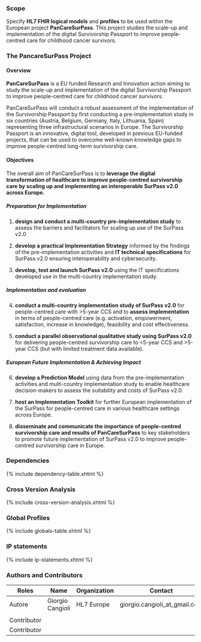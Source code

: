 ### Scope

Specify **HL7 FHIR logical models** and **profiles** to be used within the European project **PanCareSurPass**. This project studies the scale-up and implementation of the digital Survivorship Passport to improve people-centred care for childhood cancer survivors.

### The PancareSurPass Project

#### Overview 

**<span class="underline">PanCareSurPass</span>** is a EU funded Research and Innovation action aiming to study the scale-up and implementation of the digital Survivorship Passport to improve people-centred care for childhood cancer survivors.

PanCareSurPass will conduct a robust assessment of the implementation of the Survivorship Passport by first conducting a pre-implementation study in six countries (Austria, Belgium, Germany, Italy, Lithuania, Spain)
representing three infrastructural scenarios in Europe. The Survivorship Passport is an innovative, digital tool, developed in previous EU-funded projects, that can be used to overcome well-known knowledge gaps to improve people-centred long-term survivorship care.

#### Objectives

The overall aim of PanCareSurPass is to **leverage the digital transformation of healthcare to improve people-centred survivorship care by scaling up and implementing an interoperable SurPass v2.0 across
Europe.**

##### Preparation for Implementation

1.  **design and conduct a multi-country pre-implementation study** to
    assess the barriers and facilitators for scaling up use of the
    SurPass v2.0

2.  **develop a practical Implementation Strategy** informed by the
    findings of the pre-implementation activities and **IT technical
    specifications** for SurPass v2.0 ensuring interoperability and
    cybersecurity.

3.  **develop, test and launch SurPass v2.0** using the IT
    specifications developed use in the multi-country implementation
    study.

##### Implementation and evaluation

4.  **conduct a multi-country implementation study of SurPass v2.0** for
    people-centred care with >5-year CCS and to **assess
    implementation** in terms of people-centred care (e.g. activation,
    empowerment, satisfaction, increase in knowledge), feasibility and
    cost effectiveness.

5.  **conduct a parallel observational qualitative study using SurPass
    v2.0** for delivering people-centred survivorship care to <5-year
    CCS and >5-year CCS (but with limited treatment data available).

##### European Future Implementation & Achieving Impact

6.  **develop a Prediction Model** using data from the
    pre-implementation activities and multi-country implementation study
    to enable healthcare decision-makers to assess the suitability and
    costs of SurPass v2.0.

7.  **host an Implementation Toolkit** for further European
    implementation of the SurPass for people-centred care in various
    healthcare settings across Europe.

8.  **disseminate and communicate the importance of people-centred
    survivorship care and results of PanCareSurPass** to key
    stakeholders to promote future implementation of SurPass v2.0 to
    improve people-centred survivorship care in Europe.


### Dependencies

{% include dependency-table.xhtml %}

### Cross Version Analysis

{% include cross-version-analysis.xhtml %}

### Global Profiles

{% include globals-table.xhtml %}

### IP statements

{% include ip-statements.xhtml %}


### Authors and Contributors

<table>
<thead>
<tr class="header">
<th>Roles</th>
<th>Name</th>
<th>Organization</th>
<th>Contact</th>
</tr>
</thead>
<tbody>
<tr class="odd">
<td>Autore</td>
<td>Giorgio Cangioli</td>
<td>HL7 Europe</td>
<td>giorgio.cangioli_at_gmail.com</td>
</tr>
<tr class="even">
<td></td>
<td></td>
<td></td>
<td></td>
</tr>
<tr class="odd">
<td>Contributor</td>
<td></td>
<td></td>
<td></td>
</tr>
<tr class="even">
<td>Contributor</td>
<td></td>
<td></td>
<td></td>
</tr>
</tbody>
</table>
